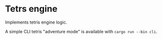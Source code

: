 Tetrs engine
============

Implements tetris engine logic.

A simple CLI tetris "adventure mode" is available with `cargo run --bin cli`.
